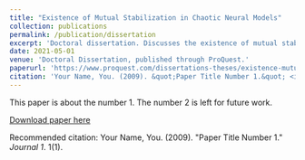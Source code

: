 ```yaml
---
title: "Existence of Mutual Stabilization in Chaotic Neural Models"
collection: publications
permalink: /publication/dissertation
excerpt: 'Doctoral dissertation. Discusses the existence of mutual stabilization in chaotic neural models, specifically the FitzHugh-Nagumo and Hindmarsh-Rose neural models .'
date: 2021-05-01
venue: 'Doctoral Dissertation, published through ProQuest.'
paperurl: 'https://www.proquest.com/dissertations-theses/existence-mutual-stabilization-chaotic-neural/docview/2559455643/se-2?accountid=201395'
citation: 'Your Name, You. (2009). &quot;Paper Title Number 1.&quot; <i>Journal 1</i>. 1(1).'
---
```

This paper is about the number 1. The number 2 is left for future work.

[Download paper here](http://academicpages.github.io/files/paper1.pdf)

Recommended citation: Your Name, You. (2009). "Paper Title Number 1." <i>Journal 1</i>. 1(1).
